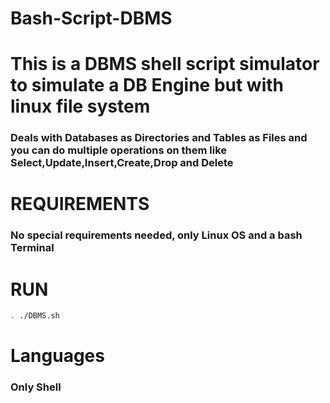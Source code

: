 # Bash-Script-DBMS

# This is a DBMS shell script simulator to simulate a DB Engine but with linux file system 
### Deals with Databases as Directories and Tables as Files and you can do multiple operations on them like Select,Update,Insert,Create,Drop and Delete

# REQUIREMENTS 
### No special requirements needed, only Linux OS and a bash Terminal

# RUN
```bash
. ./DBMS.sh
```

# Languages
### Only Shell

